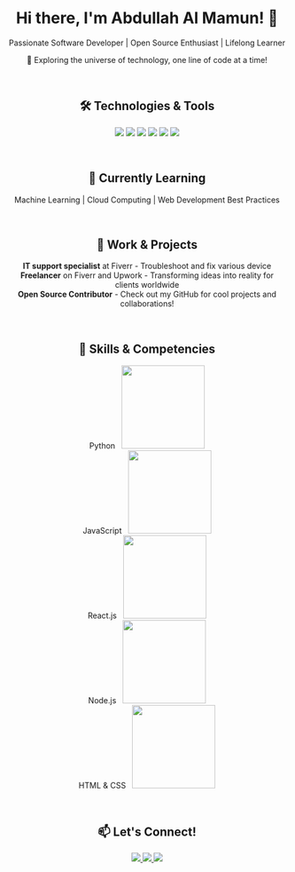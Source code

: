 <div align="center">
  <h1>Hi there, I'm Abdullah Al Mamun! 👋</h1>
  <p>Passionate Software Developer | Open Source Enthusiast | Lifelong Learner</p>
  <p>🚀 Exploring the universe of technology, one line of code at a time!</p>
</div>

<br>

<div align="center">
  <h2>🛠️ Technologies & Tools</h2>
  <p>
    <img src="https://img.shields.io/badge/Python-3670A0?style=flat-square&logo=python&logoColor=white">
    <img src="https://img.shields.io/badge/JavaScript-F7DF1E?style=flat-square&logo=javascript&logoColor=black">
    <img src="https://img.shields.io/badge/React-61DAFB?style=flat-square&logo=react&logoColor=white">
    <img src="https://img.shields.io/badge/Node.js-339933?style=flat-square&logo=node.js&logoColor=white">
    <img src="https://img.shields.io/badge/HTML5-E34F26?style=flat-square&logo=html5&logoColor=white">
    <img src="https://img.shields.io/badge/CSS3-1572B6?style=flat-square&logo=css3&logoColor=white">
  </p>
</div>

<br>

<div align="center">
  <h2>🌱 Currently Learning</h2>
  <p>Machine Learning | Cloud Computing | Web Development Best Practices</p>
</div>

<br>

<div align="center">
  <h2>💼 Work & Projects</h2>
  <p>
    <b>IT support specialist</b> at Fiverr - Troubleshoot and fix various device<br>
    <b>Freelancer</b> on Fiverr and Upwork - Transforming ideas into reality for clients worldwide<br>
    <b>Open Source Contributor</b> - Check out my GitHub for cool projects and collaborations!
  </p>
</div>

<br>

<div align="center">
  <h2>🚀 Skills & Competencies</h2>
  <p>Python &nbsp; <img src="https://progress-bar.dev/90" width="150"><br>
     JavaScript &nbsp; <img src="https://progress-bar.dev/85" width="150"><br>
     React.js &nbsp; <img src="https://progress-bar.dev/60" width="150"><br>
     Node.js &nbsp; <img src="https://progress-bar.dev/75" width="150"><br>
     HTML & CSS &nbsp; <img src="https://progress-bar.dev/85" width="150"><br>
  </p>
</div>

<br>

<div align="center">
  <h2>📫 Let's Connect!</h2>
  <p>
    <a href="[https://www.linkedin.com/in/abdullahalmamun/](https://www.linkedin.com/in/mamun595/)">
      <img src="https://img.shields.io/badge/LinkedIn-0077B5?style=flat-square&logo=linkedin&logoColor=white">
    </a>
    <a href="https://github.com/memamun">
      <img src="https://img.shields.io/badge/GitHub-181717?style=flat-square&logo=github&logoColor=white">
    </a>
    <a href="mailto:a.a.mamun595">
      <img src="https://img.shields.io/badge/Email-D14836?style=flat-square&logo=gmail&logoColor=white">
    </a>
  </p>
</div>

